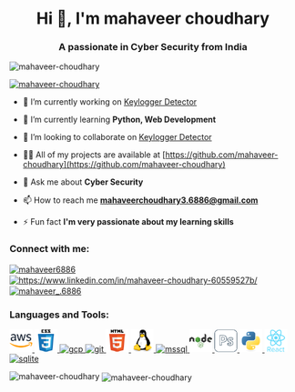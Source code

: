 <h1 align="center">Hi 👋, I'm mahaveer choudhary</h1>
<h3 align="center">A passionate in Cyber Security from India</h3>

<p align="left"> <img src="https://komarev.com/ghpvc/?username=mahaveer-choudhary&label=Profile%20views&color=0e75b6&style=flat" alt="mahaveer-choudhary" /> </p>

<p align="left"> <a href="https://github.com/ryo-ma/github-profile-trophy"><img src="https://github-profile-trophy.vercel.app/?username=mahaveer-choudhary" alt="mahaveer-choudhary" /></a> </p>

- 🔭 I’m currently working on [Keylogger Detector](https://github.com/mahaveer-choudhary/keylogger-detector)

- 🌱 I’m currently learning **Python, Web Development**

- 👯 I’m looking to collaborate on [Keylogger Detector](https://github.com/mahaveer-choudhary/keylogger-detector)

- 👨‍💻 All of my projects are available at [https://github.com/mahaveer-choudhary](https://github.com/mahaveer-choudhary)

- 💬 Ask me about **Cyber Security**

- 📫 How to reach me **mahaveerchoudhary3.6886@gmail.com**

- ⚡ Fun fact **I'm very passionate about my learning skills**

<h3 align="left">Connect with me:</h3>
<p align="left">
<a href="https://twitter.com/mahaveer6886" target="blank"><img align="center" src="https://raw.githubusercontent.com/rahuldkjain/github-profile-readme-generator/master/src/images/icons/Social/twitter.svg" alt="mahaveer6886" height="30" width="40" /></a>
<a href="https://linkedin.com/in/https://www.linkedin.com/in/mahaveer-choudhary-60559527b/" target="blank"><img align="center" src="https://raw.githubusercontent.com/rahuldkjain/github-profile-readme-generator/master/src/images/icons/Social/linked-in-alt.svg" alt="https://www.linkedin.com/in/mahaveer-choudhary-60559527b/" height="30" width="40" /></a>
<a href="https://instagram.com/mahaveer_.6886" target="blank"><img align="center" src="https://raw.githubusercontent.com/rahuldkjain/github-profile-readme-generator/master/src/images/icons/Social/instagram.svg" alt="mahaveer_.6886" height="30" width="40" /></a>
</p>

<h3 align="left">Languages and Tools:</h3>
<p align="left"> <a href="https://aws.amazon.com" target="_blank" rel="noreferrer"> <img src="https://raw.githubusercontent.com/devicons/devicon/master/icons/amazonwebservices/amazonwebservices-original-wordmark.svg" alt="aws" width="40" height="40"/> </a> <a href="https://www.w3schools.com/css/" target="_blank" rel="noreferrer"> <img src="https://raw.githubusercontent.com/devicons/devicon/master/icons/css3/css3-original-wordmark.svg" alt="css3" width="40" height="40"/> </a> <a href="https://cloud.google.com" target="_blank" rel="noreferrer"> <img src="https://www.vectorlogo.zone/logos/google_cloud/google_cloud-icon.svg" alt="gcp" width="40" height="40"/> </a> <a href="https://git-scm.com/" target="_blank" rel="noreferrer"> <img src="https://www.vectorlogo.zone/logos/git-scm/git-scm-icon.svg" alt="git" width="40" height="40"/> </a> <a href="https://www.w3.org/html/" target="_blank" rel="noreferrer"> <img src="https://raw.githubusercontent.com/devicons/devicon/master/icons/html5/html5-original-wordmark.svg" alt="html5" width="40" height="40"/> </a> <a href="https://www.linux.org/" target="_blank" rel="noreferrer"> <img src="https://raw.githubusercontent.com/devicons/devicon/master/icons/linux/linux-original.svg" alt="linux" width="40" height="40"/> </a> <a href="https://www.microsoft.com/en-us/sql-server" target="_blank" rel="noreferrer"> <img src="https://www.svgrepo.com/show/303229/microsoft-sql-server-logo.svg" alt="mssql" width="40" height="40"/> </a> <a href="https://nodejs.org" target="_blank" rel="noreferrer"> <img src="https://raw.githubusercontent.com/devicons/devicon/master/icons/nodejs/nodejs-original-wordmark.svg" alt="nodejs" width="40" height="40"/> </a> <a href="https://www.photoshop.com/en" target="_blank" rel="noreferrer"> <img src="https://raw.githubusercontent.com/devicons/devicon/master/icons/photoshop/photoshop-line.svg" alt="photoshop" width="40" height="40"/> </a> <a href="https://www.python.org" target="_blank" rel="noreferrer"> <img src="https://raw.githubusercontent.com/devicons/devicon/master/icons/python/python-original.svg" alt="python" width="40" height="40"/> </a> <a href="https://reactjs.org/" target="_blank" rel="noreferrer"> <img src="https://raw.githubusercontent.com/devicons/devicon/master/icons/react/react-original-wordmark.svg" alt="react" width="40" height="40"/> </a> <a href="https://www.sqlite.org/" target="_blank" rel="noreferrer"> <img src="https://www.vectorlogo.zone/logos/sqlite/sqlite-icon.svg" alt="sqlite" width="40" height="40"/> </a> </p>

<p><img align="left" src="https://github-readme-stats.vercel.app/api/top-langs?username=mahaveer-choudhary&show_icons=true&locale=en&layout=compact" alt="mahaveer-choudhary" /></p>

<p>&nbsp;<img align="center" src="https://github-readme-stats.vercel.app/api?username=mahaveer-choudhary&show_icons=true&locale=en" alt="mahaveer-choudhary" /></p>
